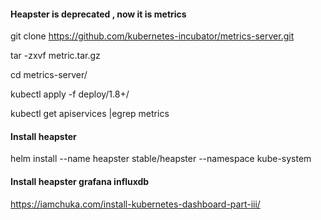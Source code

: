 

#### Heapster is deprecated , now it is metrics

git clone https://github.com/kubernetes-incubator/metrics-server.git

tar -zxvf metric.tar.gz

cd metrics-server/

kubectl apply -f deploy/1.8+/

kubectl get apiservices |egrep metrics







#### Install heapster

helm install --name heapster stable/heapster --namespace kube-system


#### Install heapster grafana influxdb

https://iamchuka.com/install-kubernetes-dashboard-part-iii/


